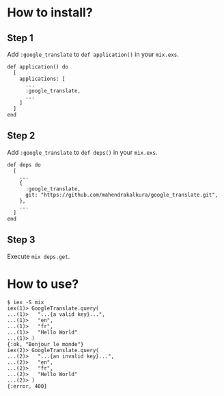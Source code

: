 How to install?
===============

Step 1
------

Add `:google_translate` to `def application()` in your `mix.exs`.

```
def application() do
  [
    applications: [
      ...
      :google_translate,
      ...
    ]
  ]
end
```

Step 2
------

Add `:google_translate` to `def deps()` in your `mix.exs`.

```
def deps do
  [
    ...
    {
      :google_translate,
      git: "https://github.com/mahendrakalkura/google_translate.git",
    },
    ...
  ]
end
```

Step 3
------

Execute `mix deps.get`.

How to use?
===========

```
$ iex -S mix
iex(1)> GoogleTranslate.query(
...(1)>   "...{a valid key}...",
...(1)>   "en",
...(1)>   "fr",
...(1)>   "Hello World"
...(1)> )
{:ok, "Bonjour le monde"}
iex(2)> GoogleTranslate.query(
...(2)>   "...{an invalid key}...",
...(2)>   "en",
...(2)>   "fr",
...(2)>   "Hello World"
...(2)> )
{:error, 400}
```
